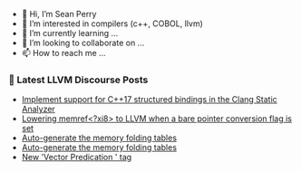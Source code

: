 - 👋 Hi, I’m Sean Perry
- 👀 I’m interested in compilers (c++, COBOL, llvm)
- 🌱 I’m currently learning ...
- 💞️ I’m looking to collaborate on ...
- 📫 How to reach me ...

<!---
s66perry/s66perry is a ✨ special ✨ repository because its `README.md` (this file) appears on your GitHub profile.
You can click the Preview link to take a look at your changes.
--->
### 📕 Latest LLVM Discourse Posts

<!-- DISCOURSE-LLVM:START -->
- [Implement support for C++17 structured bindings in the Clang Static Analyzer](https://discourse.llvm.org/t/implement-support-for-c-17-structured-bindings-in-the-clang-static-analyzer/60588#post_15)
- [Lowering memref&lt;?xi8&gt; to LLVM when a bare pointer conversion flag is set](https://discourse.llvm.org/t/lowering-memref-xi8-to-llvm-when-a-bare-pointer-conversion-flag-is-set/61134#post_3)
- [Auto-generate the memory folding tables](https://discourse.llvm.org/t/auto-generate-the-memory-folding-tables/61100#post_8)
- [Auto-generate the memory folding tables](https://discourse.llvm.org/t/auto-generate-the-memory-folding-tables/61100#post_7)
- [New &#39;Vector Predication &#39; tag](https://discourse.llvm.org/t/new-vector-predication-tag/60849#post_3)
<!-- DISCOURSE-LLVM:END -->

